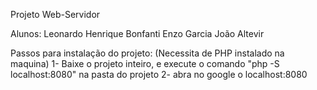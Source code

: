 Projeto Web-Servidor

Alunos: Leonardo Henrique Bonfanti
        Enzo Garcia
        João Altevir

Passos para instalação do projeto:
  (Necessita de PHP instalado na maquina)
  1- Baixe o projeto inteiro, e execute o comando "php -S localhost:8080" na pasta do projeto
  2- abra no google o localhost:8080
